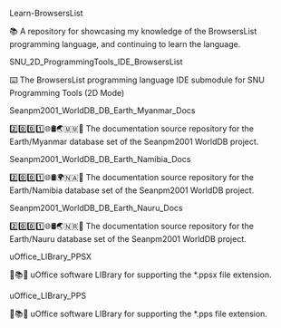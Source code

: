 
Learn-BrowsersList

📚️ A repository for showcasing my knowledge of the BrowsersList programming language, and continuing to learn the language. 

SNU_2D_ProgrammingTools_IDE_BrowsersList

⌨️ The BrowsersList programming language IDE submodule for SNU Programming Tools (2D Mode)

Seanpm2001_WorldDB_DB_Earth_Myanmar_Docs

2️⃣️0️⃣️0️⃣️1️⃣️🌐️🛢️🌏️🇲🇲️📖️ The documentation source repository for the Earth/Myanmar database set of the Seanpm2001 WorldDB project. 

Seanpm2001_WorldDB_DB_Earth_Namibia_Docs

2️⃣️0️⃣️0️⃣️1️⃣️🌐️🛢️🌍️🇳🇦️📖️ The documentation source repository for the Earth/Namibia database set of the Seanpm2001 WorldDB project. 

Seanpm2001_WorldDB_DB_Earth_Nauru_Docs

2️⃣️0️⃣️0️⃣️1️⃣️🌐️🛢️🌏️🇳🇷️📖️ The documentation source repository for the Earth/Nauru database set of the Seanpm2001 WorldDB project. 

uOffice_LIBrary_PPSX

📙️📚️💾️ uOffice software LIBrary for supporting the *.ppsx file extension.

uOffice_LIBrary_PPS

📙️📚️💾️ uOffice software LIBrary for supporting the *.pps file extension.

